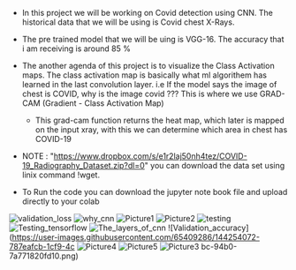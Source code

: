 * In this project we will be working on Covid detection using CNN. The historical data that we will be using is Covid chest X-Rays. 

* The pre trained model that we will be uing is VGG-16. The accuracy that i am receiving is around 85 %

* The another agenda of this project is to visualize the Class Activation maps. The class activation map is basically what ml algorithem has learned in the last convolution layer. 
    i.e If the model says the image of chest is COVID, why is the image covid ??? This is where we use GRAD-CAM (Gradient - Class Activation Map) 
    
    * This grad-cam function returns the heat map, which later is mapped on the input xray, with this we can determine which area in chest has COVID-19

* NOTE : "https://www.dropbox.com/s/e1r2laj50nh4tez/COVID-19_Radiography_Dataset.zip?dl=0" you can download the data set using linix command !wget. 
* To Run the code you can download the jupyter note book file and upload directly to your colab

![validation_loss](https://user-images.githubusercontent.com/65409286/144253944-cf4d2428-10b5-4376-a93c-0bb103aaf694.png)
![why_cnn](https://user-images.githubusercontent.com/65409286/144253953-041a8415-fae7-43c3-9da9-0cdf567da679.png)
![Picture1](https://user-images.githubusercontent.com/65409286/144253963-5b323252-7685-4921-a132-d57d216726ea.png)
![Picture2](https://user-images.githubusercontent.com/65409286/144254001-67d3f04d-172f-4b09-b8a8-54b08ebaf4d0.png)
![testing](https://user-images.githubusercontent.com/65409286/144254022-d71bb63b-d57d-498f-b9ce-a6d7ffaf94d7.png)
![Testing_tensorflow](https://user-images.githubusercontent.com/65409286/144254044-b0cf63d7-9bef-4a61-888c-f7f70f3d3aa7.png)
![The_layers_of_cnn](https://user-images.githubusercontent.com/65409286/144254070-95166960-f4c4-482d-8fe8-a4230d7b2bad.png)
![Validation_accuracy](https://user-images.githubusercontent.com/65409286/144254072-787eafcb-1cf9-4c
![Picture4](https://user-images.githubusercontent.com/65409286/144254273-fdcba3f5-f373-4322-bf34-947781c66842.png)
![Picture5](https://user-images.githubusercontent.com/65409286/144254279-4ad18b88-b114-44e3-8b98-2724bb32c7de.png)
![Picture3](https://user-images.githubusercontent.com/65409286/144254297-99ccc7bb-f76c-473b-b578-ce0d16bd8702.png)
bc-94b0-7a771820fd10.png)
